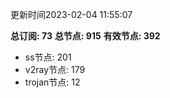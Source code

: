 更新时间2023-02-04 11:55:07

**总订阅: 73**
**总节点: 915**
**有效节点: 392**
- ss节点: 201
- v2ray节点: 179
- trojan节点: 12
